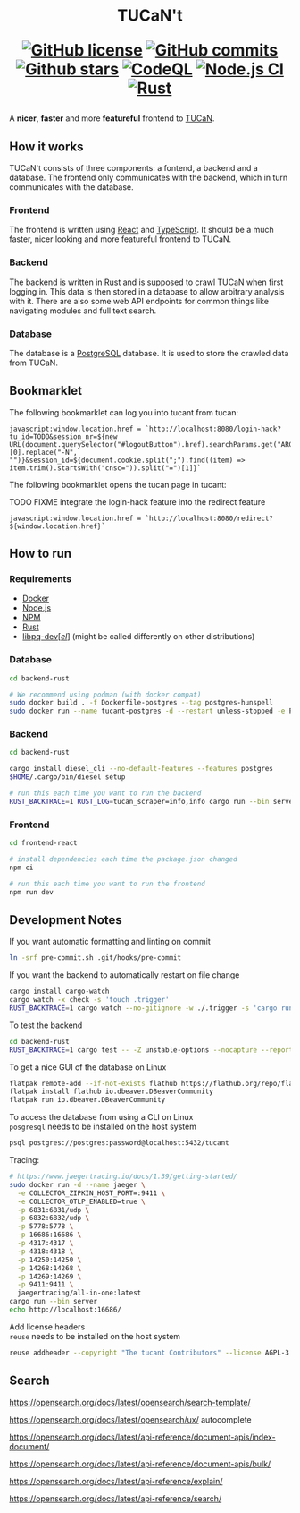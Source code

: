 <!--
SPDX-FileCopyrightText: The tucant Contributors

SPDX-License-Identifier: AGPL-3.0-or-later
-->

<!-- Copyright (C) The tucant Contributors

This program is free software: you can redistribute it and/or modify
it under the terms of the GNU Affero General Public License as published
by the Free Software Foundation, either version 3 of the License, or
(at your option) any later version.

This program is distributed in the hope that it will be useful,
but WITHOUT ANY WARRANTY; without even the implied warranty of
MERCHANTABILITY or FITNESS FOR A PARTICULAR PURPOSE. See the
GNU Affero General Public License for more details.

You should have received a copy of the GNU Affero General Public License
along with this program. If not, see <https://www.gnu.org/licenses/>. -->

<h1 align="center">
  TUCaN't

[![GitHub license](https://img.shields.io/github/license/mohe2015/tucant.svg)](https://github.com/mohe2015/tucant/blob/main/LICENSE)
[![GitHub commits](https://badgen.net/github/commits/mohe2015/tucant/main)](https://GitHub.com/mohe2015/tucant/commit/)
[![Github stars](https://img.shields.io/github/stars/mohe2015/tucant.svg)](https://GitHub.com/mohe2015/tucant/stargazers/)
[![CodeQL](https://img.shields.io/github/workflow/status/mohe2015/tucant/CodeQL?label=CodeQL)](https://github.com/mohe2015/tucant/actions/workflows/CodeQL.yml)
[![Node.js CI](https://img.shields.io/github/workflow/status/mohe2015/tucant/Node.js%20CI?label=Node.js%20CI)](https://github.com/mohe2015/tucant/actions/workflows/node.js.yml)
[![Rust](https://img.shields.io/github/workflow/status/mohe2015/tucant/Rust?label=Rust)](https://github.com/mohe2015/tucant/actions/workflows/rust.yml)

</h1>

A **nicer**, **faster** and more **featureful** frontend to <a href="https://www.tucan.tu-darmstadt.de/" target="_blank">TUCaN</a>.

## How it works

TUCaN't consists of three components: a fontend, a backend and a database. The frontend only communicates with the backend, which in turn communicates with the database.

### Frontend

The frontend is written using [React](https://reactjs.org/) and [TypeScript](https://www.typescriptlang.org/). It should be a much faster, nicer looking and more featureful frontend to TUCaN.

### Backend

The backend is written in [Rust](https://www.rust-lang.org/) and is supposed to crawl TUCaN when first logging in. This data is then stored in a database to allow arbitrary analysis with it. There are also some web API endpoints for common things like navigating modules and full text search.

### Database

The database is a [PostgreSQL](https://www.postgresql.org/) database. It is used to store the crawled data from TUCaN.

## Bookmarklet

The following bookmarklet can log you into tucant from tucan:

```
javascript:window.location.href = `http://localhost:8080/login-hack?tu_id=TODO&session_nr=${new URL(document.querySelector("#logoutButton").href).searchParams.get("ARGUMENTS").split(",")[0].replace("-N", "")}&session_id=${document.cookie.split(";").find((item) => item.trim().startsWith("cnsc=")).split("=")[1]}`
```

The following bookmarklet opens the tucan page in tucant:

TODO FIXME integrate the login-hack feature into the redirect feature

```
javascript:window.location.href = `http://localhost:8080/redirect?${window.location.href}`
```

## How to run

### Requirements

- [Docker](https://www.docker.com/)
- [Node.js](https://nodejs.org/en/)
- [NPM](https://www.npmjs.com/)
- [Rust](https://www.rust-lang.org/)
- [libpq-dev[_el_]](https://www.postgresql.org/docs/current/libpq.html) (might be called differently on other distributions)

### Database

```bash
cd backend-rust

# We recommend using podman (with docker compat)
sudo docker build . -f Dockerfile-postgres --tag postgres-hunspell
sudo docker run --name tucant-postgres -d --restart unless-stopped -e POSTGRES_INITDB_ARGS="--data-checksums" -e POSTGRES_PASSWORD=password -p 5432:5432 -it postgres-hunspell
```

### Backend

```bash
cd backend-rust

cargo install diesel_cli --no-default-features --features postgres
$HOME/.cargo/bin/diesel setup

# run this each time you want to run the backend
RUST_BACKTRACE=1 RUST_LOG=tucan_scraper=info,info cargo run --bin server
```

### Frontend

```bash
cd frontend-react

# install dependencies each time the package.json changed
npm ci

# run this each time you want to run the frontend
npm run dev
```

## Development Notes

If you want automatic formatting and linting on commit

```bash
ln -srf pre-commit.sh .git/hooks/pre-commit
```

If you want the backend to automatically restart on file change

```bash
cargo install cargo-watch
cargo watch -x check -s 'touch .trigger'
RUST_BACKTRACE=1 cargo watch --no-gitignore -w ./.trigger -s 'cargo run --bin server'
```

To test the backend

```bash
cd backend-rust
RUST_BACKTRACE=1 cargo test -- -Z unstable-options --nocapture --report-time
```

To get a nice GUI of the database on Linux

```bash
flatpak remote-add --if-not-exists flathub https://flathub.org/repo/flathub.flatpakrepo
flatpak install flathub io.dbeaver.DBeaverCommunity
flatpak run io.dbeaver.DBeaverCommunity
```

To access the database from using a CLI on Linux  
`posgresql` needs to be installed on the host system

```bash
psql postgres://postgres:password@localhost:5432/tucant
```

Tracing:

```bash
# https://www.jaegertracing.io/docs/1.39/getting-started/
sudo docker run -d --name jaeger \
  -e COLLECTOR_ZIPKIN_HOST_PORT=:9411 \
  -e COLLECTOR_OTLP_ENABLED=true \
  -p 6831:6831/udp \
  -p 6832:6832/udp \
  -p 5778:5778 \
  -p 16686:16686 \
  -p 4317:4317 \
  -p 4318:4318 \
  -p 14250:14250 \
  -p 14268:14268 \
  -p 14269:14269 \
  -p 9411:9411 \
  jaegertracing/all-in-one:latest
cargo run --bin server
echo http://localhost:16686/
```

Add license headers  
`reuse` needs to be installed on the host system

```bash
reuse addheader --copyright "The tucant Contributors" --license AGPL-3.0-or-later --exclude-year --recursive --skip-unrecognised .
```

## Search

https://opensearch.org/docs/latest/opensearch/search-template/

https://opensearch.org/docs/latest/opensearch/ux/
autocomplete

https://opensearch.org/docs/latest/api-reference/document-apis/index-document/

https://opensearch.org/docs/latest/api-reference/document-apis/bulk/

https://opensearch.org/docs/latest/api-reference/explain/

https://opensearch.org/docs/latest/api-reference/search/
